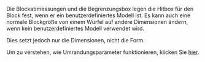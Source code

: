 Die Blockabmessungen und die Begrenzungsbox legen die Hitbox für den Block fest, wenn er ein benutzerdefiniertes Modell ist. Es kann auch eine normale Blockgröße von einem Würfel auf andere Dimensionen ändern, wenn kein benutzerdefiniertes Modell verwendet wird.

Dies setzt jedoch nur die Dimensionen, nicht die Form.

Um zu verstehen, wie Umrandungsparameter funktionieren, klicken Sie [hier](https://mcreator.net/wiki/block-dimensions-and-bonding-box).